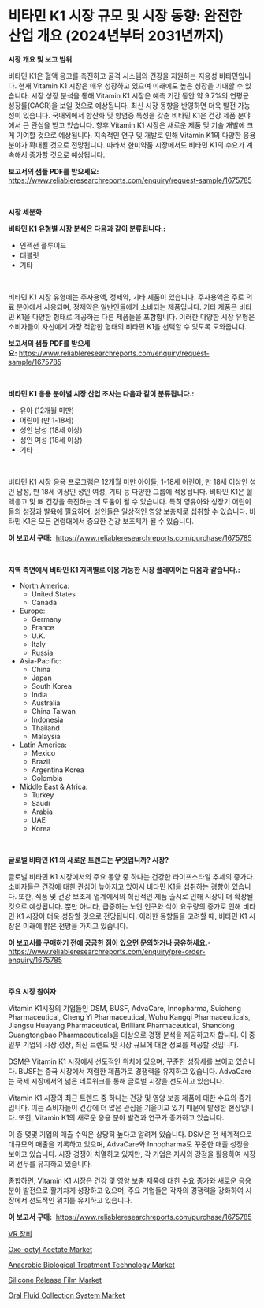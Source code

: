 <p><h1>비타민 K1 시장 규모 및 시장 동향: 완전한 산업 개요 (2024년부터 2031년까지)</h1></p><p><strong>시장 개요 및 보고 범위</strong></p>
<p><p>비타민 K1은 혈액 응고를 촉진하고 골격 시스템의 건강을 지원하는 지용성 비타민입니다. 현재 Vitamin K1 시장은 매우 성장하고 있으며 미래에도 높은 성장을 기대할 수 있습니다. 시장 성장 분석을 통해 Vitamin K1 시장은 예측 기간 동안 약 9.7%의 연평균 성장률(CAGR)을 보일 것으로 예상됩니다. 최신 시장 동향을 반영하면 더욱 발전 가능성이 있습니다. 국내외에서 항산화 및 항염증 특성을 갖춘 비타민 K1은 건강 제품 분야에서 큰 관심을 받고 있습니다. 향후 Vitamin K1 시장은 새로운 제품 및 기술 개발에 크게 기여할 것으로 예상됩니다. 지속적인 연구 및 개발로 인해 Vitamin K1의 다양한 응용 분야가 확대될 것으로 전망됩니다. 따라서 한미약품 시장에서도 비타민 K1의 수요가 계속해서 증가할 것으로 예상됩니다.</p></p>
<p><strong>보고서의 샘플 PDF를 받으세요:</strong> <a href="https://www.reliableresearchreports.com/enquiry/request-sample/1675785">https://www.reliableresearchreports.com/enquiry/request-sample/1675785</a></p>
<p>&nbsp;</p>
<p><strong>시장 세분화</strong></p>
<p><strong>비타민 K1 유형별 시장 분석은 다음과 같이 분류됩니다.:</strong></p>
<p><ul><li>인젝션 플루이드</li><li>태블릿</li><li>기타</li></ul></p>
<p>&nbsp;</p>
<p><p>비타민 K1 시장 유형에는 주사용액, 정제약, 기타 제품이 있습니다. 주사용액은 주로 의료 분야에서 사용되며, 정제약은 일반인들에게 소비되는 제품입니다. 기타 제품은 비타민 K1을 다양한 형태로 제공하는 다른 제품들을 포함합니다. 이러한 다양한 시장 유형은 소비자들이 자신에게 가장 적합한 형태의 비타민 K1을 선택할 수 있도록 도와줍니다.</p></p>
<p><strong>보고서의 샘플 PDF를 받으세요:</strong>&nbsp;<a href="https://www.reliableresearchreports.com/enquiry/request-sample/1675785">https://www.reliableresearchreports.com/enquiry/request-sample/1675785</a></p>
<p>&nbsp;</p>
<p><strong> 비타민 K1 응용 분야별 시장 산업 조사는 다음과 같이 분류됩니다.:</strong></p>
<p><ul><li>유아 (12개월 미만)</li><li>어린이 (만 1-18세)</li><li>성인 남성 (18세 이상)</li><li>성인 여성 (18세 이상)</li><li>기타</li></ul></p>
<p>&nbsp;</p>
<p><p>비타민 K1 시장 응용 프로그램은 12개월 미만 아이들, 1-18세 어린이, 만 18세 이상인 성인 남성, 만 18세 이상인 성인 여성, 기타 등 다양한 그룹에 적용됩니다. 비타민 K1은 혈액응고 및 뼈 건강을 촉진하는 데 도움이 될 수 있습니다. 특히 영유아와 성장기 어린이들의 성장과 발육에 필요하며, 성인들은 일상적인 영양 보충제로 섭취할 수 있습니다. 비타민 K1은 모든 연령대에서 중요한 건강 보조제가 될 수 있습니다.</p></p>
<p><strong>이 보고서 구매:</strong>&nbsp; <a href="https://www.reliableresearchreports.com/purchase/1675785">https://www.reliableresearchreports.com/purchase/1675785</a></p>
<p>&nbsp;</p>
<p><strong>지역 측면에서 비타민 K1 지역별로 이용 가능한 시장 플레이어는 다음과 같습니다.:</strong></p>
<p><ul>
    <li>
        North America:
        <ul>
            <li>United States</li>
            <li>Canada</li>
        </ul>
    </li>
    <li>
        Europe:
        <ul>
            <li>Germany</li>
            <li>France</li>
            <li>U.K.</li>
            <li>Italy</li>
            <li>Russia</li>
        </ul>
    </li>
    <li>
        Asia-Pacific:
        <ul>
            <li>China</li>
            <li>Japan</li>
            <li>South Korea</li>
            <li>India</li>
            <li>Australia</li>
            <li>China Taiwan</li>
            <li>Indonesia</li>
            <li>Thailand</li>
            <li>Malaysia</li>
        </ul>
    </li>
    <li>
        Latin America:
        <ul>
            <li>Mexico</li>
            <li>Brazil</li>
            <li>Argentina Korea</li>
            <li>Colombia</li>
        </ul>
    </li>
    <li>
        Middle East & Africa:
        <ul>
            <li>Turkey</li>
            <li>Saudi</li>
            <li>Arabia</li>
            <li>UAE</li>
            <li>Korea</li>
        </ul>
    </li>
    </ul></p>
<p>&nbsp;</p>
<p><strong>글로벌 비타민 K1 의 새로운 트렌드는 무엇입니까? 시장?</strong></p>
<p><p>글로벌 비타민 K1 시장에서의 주요 동향 중 하나는 건강한 라이프스타일 추세의 증가다. 소비자들은 건강에 대한 관심이 높아지고 있어서 비타민 K1을 섭취하는 경향이 있습니다. 또한, 식품 및 건강 보조제 업계에서의 혁신적인 제품 출시로 인해 시장이 더 확장될 것으로 예상됩니다. 뿐만 아니라, 급증하는 노인 인구와 식이 요구량의 증가로 인해 비타민 K1 시장이 더욱 성장할 것으로 전망됩니다. 이러한 동향들을 고려할 때, 비타민 K1 시장은 미래에 밝은 전망을 가지고 있습니다.</p></p>
<p><strong>이 보고서를 구매하기 전에 궁금한 점이 있으면 문의하거나 공유하세요.</strong>- <a href="https://www.reliableresearchreports.com/enquiry/pre-order-enquiry/1675785">https://www.reliableresearchreports.com/enquiry/pre-order-enquiry/1675785</a></p>
<p>&nbsp;</p>
<p><strong>주요 시장 참여자</strong></p>
<p><p>Vitamin K1시장의 기업들인 DSM, BUSF, AdvaCare, Innopharma, Suicheng Pharmaceutical, Cheng Yi Pharmaceutical, Wuhu Kangqi Pharmaceuticals, Jiangsu Huayang Pharmaceutical, Brilliant Pharmaceutical, Shandong Guangtongbao Pharmaceuticals을 대상으로 경쟁 분석을 제공하고자 합니다. 이 중 일부 기업의 시장 성장, 최신 트렌드 및 시장 규모에 대한 정보를 제공할 것입니다.</p><p>DSM은 Vitamin K1 시장에서 선도적인 위치에 있으며, 꾸준한 성장세를 보이고 있습니다. BUSF는 중국 시장에서 저렴한 제품가로 경쟁력을 유지하고 있습니다. AdvaCare는 국제 시장에서의 넓은 네트워크를 통해 글로벌 시장을 선도하고 있습니다.</p><p>Vitamin K1 시장의 최근 트렌드 중 하나는 건강 및 영양 보충 제품에 대한 수요의 증가입니다. 이는 소비자들이 건강에 더 많은 관심을 기울이고 있기 때문에 발생한 현상입니다. 또한, Vitamin K1의 새로운 응용 분야 발견과 연구가 증가하고 있습니다.</p><p>이 중 몇몇 기업의 매출 수익은 상당히 높다고 알려져 있습니다. DSM은 전 세계적으로 대규모의 매출을 기록하고 있으며, AdvaCare와 Innopharma도 꾸준한 매출 성장을 보이고 있습니다. 시장 경쟁이 치열하고 있지만, 각 기업은 자사의 강점을 활용하여 시장의 선두를 유지하고 있습니다.</p><p>종합하면, Vitamin K1 시장은 건강 및 영양 보충 제품에 대한 수요 증가와 새로운 응용 분야 발전으로 활기차게 성장하고 있으며, 주요 기업들은 각자의 경쟁력을 강화하여 시장에서 선도적인 위치를 유지하고 있습니다.</p></p>
<p><strong>이 보고서 구매:</strong>&nbsp;&nbsp;<a href="https://www.reliableresearchreports.com/purchase/1675785">https://www.reliableresearchreports.com/purchase/1675785</a></p>
<p><p><a href="https://github.com/vsoq0zknh59/Market-Research-Report-List-1/blob/main/8444176191837.md">VR 장비</a></p><p><a href="https://three-jumbo-f6d.notion.site/Oxo-octyl-Acetate-Market-Centers-on-Aspects-such-as-Market-Growth-Market-Share-Market-Opportunity--b5f5c679f0cb42918b48e623649c981d">Oxo-octyl Acetate Market</a></p><p><a href="https://noble-drawer-34c.notion.site/Anaerobic-Biological-Treatment-Technology-Market-Size-Market-Trends-and-Growth-Outlook-forecasted--90166f51e6ac46f2a8ffeda830cdd563">Anaerobic Biological Treatment Technology Market</a></p><p><a href="https://github.com/prosalinda88/Market-Research-Report-List-3/blob/main/silicone-release-film-market.md">Silicone Release Film Market</a></p><p><a href="https://issuu.com/reportprime-2/docs/oral-fluid-collection-system-market-size-2030.pptx">Oral Fluid Collection System Market</a></p></p>

